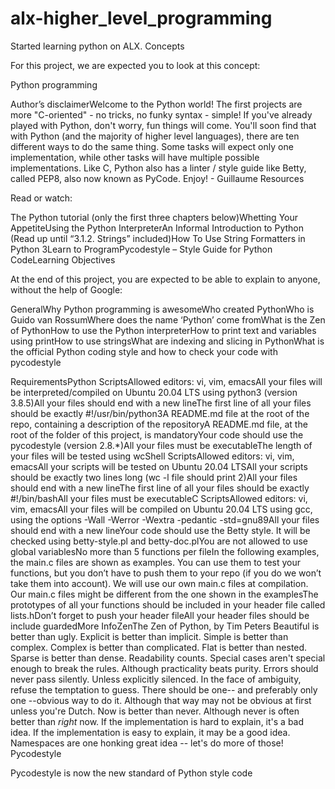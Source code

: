 # alx-higher_level_programming

Started learning python on ALX.
Concepts

For this project, we are expected you to look at this concept:

Python programming

Author’s disclaimerWelcome to the Python world! The first projects are more "C-oriented" - no tricks, no funky syntax - simple! If you've already played with Python, don't worry, fun things will come. You'll soon find that with Python (and the majority of higher level languages), there are ten different ways to do the same thing. Some tasks will expect only one implementation, while other tasks will have multiple possible implementations. Like C, Python also has a linter / style guide like Betty, called PEP8, also now known as PyCode. Enjoy! - Guillaume Resources

Read or watch:

The Python tutorial (only the first three chapters below)Whetting Your AppetiteUsing the Python InterpreterAn Informal Introduction to Python (Read up until “3.1.2. Strings” included)How To Use String Formatters in Python 3Learn to ProgramPycodestyle – Style Guide for Python CodeLearning Objectives

At the end of this project, you are expected to be able to explain to anyone, without the help of Google:

GeneralWhy Python programming is awesomeWho created PythonWho is Guido van RossumWhere does the name ‘Python’ come fromWhat is the Zen of PythonHow to use the Python interpreterHow to print text and variables using printHow to use stringsWhat are indexing and slicing in PythonWhat is the official Python coding style and how to check your code with pycodestyle

RequirementsPython ScriptsAllowed editors: vi, vim, emacsAll your files will be interpreted/compiled on Ubuntu 20.04 LTS using python3 (version 3.8.5)All your files should end with a new lineThe first line of all your files should be exactly #!/usr/bin/python3A README.md file at the root of the repo, containing a description of the repositoryA README.md file, at the root of the folder of this project, is mandatoryYour code should use the pycodestyle (version 2.8.*)All your files must be executableThe length of your files will be tested using wcShell ScriptsAllowed editors: vi, vim, emacsAll your scripts will be tested on Ubuntu 20.04 LTSAll your scripts should be exactly two lines long (wc -l file should print 2)All your files should end with a new lineThe first line of all your files should be exactly #!/bin/bashAll your files must be executableC ScriptsAllowed editors: vi, vim, emacsAll your files will be compiled on Ubuntu 20.04 LTS using gcc, using the options -Wall -Werror -Wextra -pedantic -std=gnu89All your files should end with a new lineYour code should use the Betty style. It will be checked using betty-style.pl and betty-doc.plYou are not allowed to use global variablesNo more than 5 functions per fileIn the following examples, the main.c files are shown as examples. You can use them to test your functions, but you don’t have to push them to your repo (if you do we won’t take them into account). We will use our own main.c files at compilation. Our main.c files might be different from the one shown in the examplesThe prototypes of all your functions should be included in your header file called lists.hDon’t forget to push your header fileAll your header files should be include guardedMore InfoZenThe Zen of Python, by Tim Peters Beautiful is better than ugly. Explicit is better than implicit. Simple is better than complex. Complex is better than complicated. Flat is better than nested. Sparse is better than dense. Readability counts. Special cases aren't special enough to break the rules. Although practicality beats purity. Errors should never pass silently. Unless explicitly silenced. In the face of ambiguity, refuse the temptation to guess. There should be one-- and preferably only one --obvious way to do it. Although that way may not be obvious at first unless you're Dutch. Now is better than never. Although never is often better than *right* now. If the implementation is hard to explain, it's a bad idea. If the implementation is easy to explain, it may be a good idea. Namespaces are one honking great idea -- let's do more of those! Pycodestyle

Pycodestyle is now the new standard of Python style code


